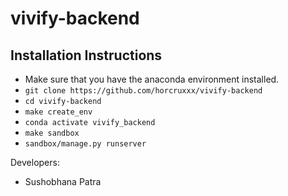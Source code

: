 # vivify-backend

## Installation Instructions

- Make sure that you have the anaconda environment installed.
- `git clone https://github.com/horcruxxx/vivify-backend`
- `cd vivify-backend`
- `make create_env`
- `conda activate vivify_backend`
- `make sandbox`
- `sandbox/manage.py runserver`

Developers:
- Sushobhana Patra
